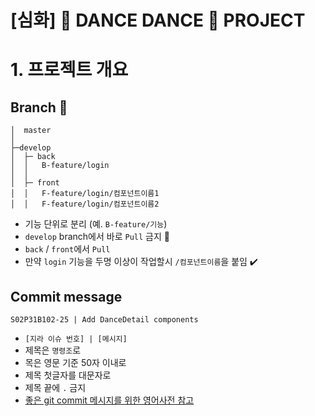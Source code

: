 # [심화] :dancer: DANCE DANCE :man_dancing: PROJECT 

# 1. 프로젝트 개요

## Branch :evergreen_tree:

```
│  master
│      
├─develop
│  ├─ back
│  │   B-feature/login
│  │
│  ├─ front
│  │   F-feature/login/컴포넌트이름1
│  │   F-feature/login/컴포넌트이름2
```

* 기능 단위로 분리 (예. `B-feature/기능`)
* `develop` branch에서 바로 `Pull` 금지 :imp:
* `back` / `front`에서 `Pull`
* 만약 `login` 기능을 두명 이상이 작업할시 `/컴포넌트이름`을 붙임 :heavy_check_mark:


## Commit message

```
S02P31B102-25 | Add DanceDetail components
```

* `[지라 이슈 번호] | [메시지]`
* 제목은 `명령조`로
* 목은 영문 기준 50자 이내로
* 제목 첫글자를 대문자로
* 제목 끝에 `.` 금지
* [좋은 git commit 메시지를 위한 영어사전 참고](https://blog.ull.im/engineering/2019/03/10/logs-on-git.html)

